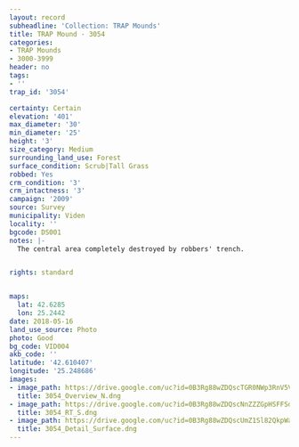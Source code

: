 ```yaml
---
layout: record
subheadline: 'Collection: TRAP Mounds'
title: TRAP Mound - 3054
categories:
- TRAP Mounds
- 3000-3999
header: no
tags:
- ''
trap_id: '3054'

certainty: Certain
elevation: '401'
max_diameter: '30'
min_diameter: '25'
height: '3'
size_category: Medium
surrounding_land_use: Forest
surface_condition: Scrub|Tall Grass
robbed: Yes
crm_condition: '3'
crm_intactness: '3'
campaign: '2009'
source: Survey
municipality: Viden
locality: ''
bgcode: DS001
notes: |-
  The central area completely destroyed by robbers' trench.


rights: standard


maps:
  lat: 42.6285
  lon: 25.2442
date: 2018-05-16
land_use_source: Photo
photo: Good
bg_code: VID004
akb_code: ''
latitude: '42.610407'
longitude: '25.248686'
images:
- image_path: https://drive.google.com/uc?id=0B3Rg88wZDQscTGR0NWp3RnV5V0E
  title: 3054_Overview_N.dng
- image_path: https://drive.google.com/uc?id=0B3Rg88wZDQscNnZZZGpHSFFSdU0
  title: 3054_RT_S.dng
- image_path: https://drive.google.com/uc?id=0B3Rg88wZDQscUmZ1Sl82QkpWaTQ
  title: 3054_Detail_Surface.dng
---
```

